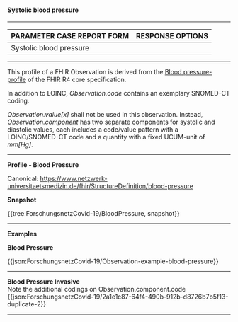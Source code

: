 #### Systolic blood pressure

---

| PARAMETER CASE REPORT FORM | RESPONSE OPTIONS |
|--------------|-----------|
| Systolic blood pressure |  | 

---

This profile of a FHIR Observation is derived from the [Blood pressure-profile](http://hl7.org/fhir/observation-bp.html) of the FHIR R4 core specification.

In addition to LOINC, *Observation.code* contains an exemplary SNOMED-CT coding.

*Observation.value[x]* shall not be used in this observation. Instead, *Observation.component* has two separate components for systolic and diastolic values, each includes a code/value pattern with a LOINC/SNOMED-CT code and a quantity with a fixed UCUM-unit of *mm[Hg]*.

---

**Profile - Blood Pressure**

Canonical: https://www.netzwerk-universitaetsmedizin.de/fhir/StructureDefinition/blood-pressure

**Snapshot**

{{tree:ForschungsnetzCovid-19/BloodPressure, snapshot}}

---

**Examples**

**Blood Pressure**

{{json:ForschungsnetzCovid-19/Observation-example-blood-pressure}} 

---

**Blood Pressure Invasive**
<br>
Note the additional codings on Observation.component.code
{{json:ForschungsnetzCovid-19/2a1e1c87-64f4-490b-912b-d8726b7b5f13-duplicate-2}} 

---